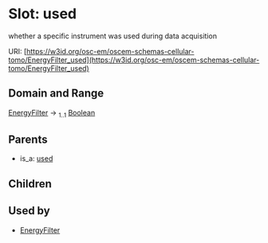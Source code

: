 
# Slot: used

whether a specific instrument was used during data acquisition

URI: [https://w3id.org/osc-em/oscem-schemas-cellular-tomo/EnergyFilter_used](https://w3id.org/osc-em/oscem-schemas-cellular-tomo/EnergyFilter_used)


## Domain and Range

[EnergyFilter](EnergyFilter.md) &#8594;  <sub>1..1</sub> [Boolean](types/Boolean.md)

## Parents

 *  is_a: [used](used.md)

## Children


## Used by

 * [EnergyFilter](EnergyFilter.md)
